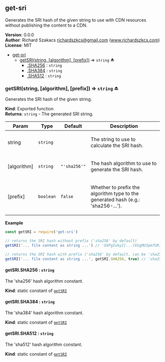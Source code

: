 <a name="module_get-sri"></a>

## get-sri
Generates the SRI hash of the given string to use with CDN resources without publishing the content to a CDN.

**Version**: 0.0.0  
**Author**: Richard Szakacs <richardszkcs@gmail.com> (www.richardszkcs.com)  
**License**: MIT  

* [get-sri](#module_get-sri)
    * [getSRI(string, [algorithm], [prefix])](#exp_module_get-sri--getSRI) ⇒ <code>string</code> ⏏
        * [.SHA256](#module_get-sri--getSRI.SHA256) : <code>string</code>
        * [.SHA384](#module_get-sri--getSRI.SHA384) : <code>string</code>
        * [.SHA512](#module_get-sri--getSRI.SHA512) : <code>string</code>

<a name="exp_module_get-sri--getSRI"></a>

### getSRI(string, [algorithm], [prefix]) ⇒ <code>string</code> ⏏
Generates the SRI hash of the given string.

**Kind**: Exported function  
**Returns**: <code>string</code> - The generated SRI string.  
<table>
  <thead>
    <tr>
      <th>Param</th><th>Type</th><th>Default</th><th>Description</th>
    </tr>
  </thead>
  <tbody>
<tr>
    <td>string</td><td><code>string</code></td><td></td><td><p>The string to use to calculate the SRI hash.</p>
</td>
    </tr><tr>
    <td>[algorithm]</td><td><code>string</code></td><td><code>&quot;&#x27;sha256&#x27;&quot;</code></td><td><p>The hash algorithm to use to generate the SRI hash.</p>
</td>
    </tr><tr>
    <td>[prefix]</td><td><code>boolean</code></td><td><code>false</code></td><td><p>Whether to prefix the algorithm type to the generated hash
                                        (e.g.: &#39;sha256-...&#39;).</p>
</td>
    </tr>  </tbody>
</table>

**Example**  
```js
const getSRI = require('get-sri')

// returns the SRI hash without prefix ('sha256' by default)
getSRI('... file content as string ...') // 'OXPgIukyI[...]6SgMU3pmfURI='

// returns the SRI hash with prefix ('sha256' by default, can be 'sha256', 'sha384', or 'sha512')
getSRI('... file content as string ...', getSRI.SHA256, true) // 'sha256-OXPgIukyI[...]6SgMU3pmfURI='
```
<a name="module_get-sri--getSRI.SHA256"></a>

#### getSRI.SHA256 : <code>string</code>
The 'sha256' hash algorithm constant.

**Kind**: static constant of [<code>getSRI</code>](#exp_module_get-sri--getSRI)  
<a name="module_get-sri--getSRI.SHA384"></a>

#### getSRI.SHA384 : <code>string</code>
The 'sha384' hash algorithm constant.

**Kind**: static constant of [<code>getSRI</code>](#exp_module_get-sri--getSRI)  
<a name="module_get-sri--getSRI.SHA512"></a>

#### getSRI.SHA512 : <code>string</code>
The 'sha512' hash algorithm constant.

**Kind**: static constant of [<code>getSRI</code>](#exp_module_get-sri--getSRI)  
